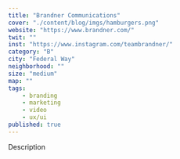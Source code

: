 ```yaml
---
title: "Brandner Communications"
cover: "./content/blog/imgs/hamburgers.png"
website: "https://www.brandner.com/"
twit: ""
inst: "https://www.instagram.com/teambrandner/"
category: "B"
city: "Federal Way"
neighborhood: ""
size: "medium"
map: ""
tags:
    - branding
    - marketing
    - video
    - ux/ui
published: true
---
```


Description
